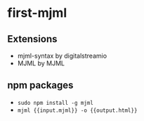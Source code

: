 # first-mjml

## Extensions

-   mjml-syntax by digitalstreamio
-   MJML by MJML

## npm packages

-   `sudo npm install -g mjml`
-   `mjml {{input.mjml}} -o {{output.html}}`
